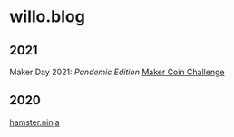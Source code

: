 # willo.blog
 
## 2021

Maker Day 2021: <em>Pandemic Edition</em> 
[Maker Coin Challenge](https://maker.willo.blog)

## 2020 

[hamster.ninja](https://hamster.ninja)